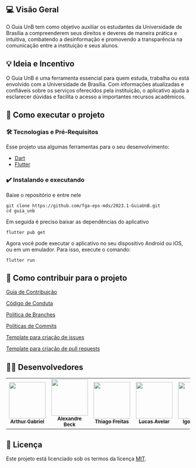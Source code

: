 ## 💻 Visão Geral
O Guia UnB tem como objetivo auxiliar os estudantes da Universidade de Brasília a compreenderem seus direitos e deveres de maneira prática e intuitiva, combatendo a desinformação e promovendo a transparência na comunicação entre a instituição e seus alunos.
	

## 💡 Ideia e Incentivo
O Guia UnB é uma ferramenta essencial para quem estuda, trabalha ou está envolvido com a Universidade de Brasília. Com informações atualizadas e confiáveis sobre os serviços oferecidos pela instituição, o aplicativo ajuda a esclarecer dúvidas e facilita o acesso a importantes recursos acadêmicos.

## 🚀 Como executar o projeto
### 🛠 Tecnologias e Pré-Requisitos
Esse projeto usa algumas ferramentas para o seu desenvolvimento:
- [Dart](https://dart.dev/)
- [Flutter](https://docs.flutter.dev/get-started/install)

### ✔️ Instalando e executando
Baixe o repositório e entre nele

    git clone https://github.com/fga-eps-mds/2023.1-GuiaUnB.git
    cd guia_unb

Em seguida é preciso baixar as dependências do aplicativo

    flutter pub get

Agora você pode executar o aplicativo no seu dispositivo Android ou iOS, ou em um emulador. Para isso, execute o comando:

    flutter run

## 🤝 Como contribuir para o projeto

[Guia de Contribuição](CONTRIBUTING.md)

[Código de Conduta](CODE_OF_CONDUCT.md)

[Política de Branches](/doc/2023-05-04-branches.md)

[Políticas de Commits](doc/2023-05-04-commits.md)

[Template para criação de issues](.github/ISSUE_TEMPLATE/custom.md)

[Template para criação de pull requests](.github/ISSUE_TEMPLATE/.pull_request_template.md)



## 👨‍💻 Desenvolvedores

<table>
	<tr>
		<td align="center"><a href="https://github.com/ArthurGabrieel"><img src="https://avatars.githubusercontent.com/u/78980894?v=4" width="100px;" alt=""/><br /><sub><b>Arthur Gabriel</b></sub></a><br /><a href="https://github.com/ArthurGabrieel"></a></td>
		<td align="center"><a href="https://github.com/zzzBECK"><img src="https://avatars.githubusercontent.com/u/82113486?v=4" width="100px;" alt=""/><br /><sub><b>Alexandre Beck</b></sub></a><br /><a href="https://github.com/zzzBECK"></a></td>
		<td align="center"><a href="https://github.com/thiagorfreitas"><img src="https://avatars.githubusercontent.com/u/77907084?v=4" width="100px;" alt=""/><br /><sub><b>Thiago Freitas</b></sub></a><br /><a href="https://github.com/thiagorfreitas"></a></td>
		<td align="center"><a href="https://github.com/LucasAvelar2711"><img src="https://avatars.githubusercontent.com/u/88166607?v=4" width="100px;" alt=""/><br /><sub><b>Lucas Avelar</b></sub></a><br /><a href="https://github.com/LucasAvelar2711"></a></td>
		<td align="center"><a href="https://github.com/igor-ribeir0"><img src="https://avatars.githubusercontent.com/u/91838885?v=4" width="100px;" alt=""/><br /><sub><b>Igor Ribeiro </b></sub></a><br /><a href="https://github.com/igor-ribeir0"></a></td>
        <td align="center"><a href="https://github.com/GenilsonJunior99006"><img src="https://avatars.githubusercontent.com/u/61212256?v=4" width="100px;" alt=""/><br /><sub><b>Genilson Junior </b></sub></a><br /><a href="https://github.com/GenilsonJunior99006"></a></td>
	</tr>
</table>

## 📝 Licença
Este projeto está licenciado sob os termos da licença 
[MIT](./LICENSE).
